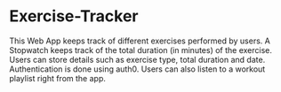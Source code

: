 # Exercise-Tracker
This Web App keeps track of different exercises performed by users. A Stopwatch keeps track of the total duration (in minutes) of the exercise. Users can store details such as exercise type, total duration and date. Authentication is done using auth0. Users can also listen to a workout playlist right from the app.
